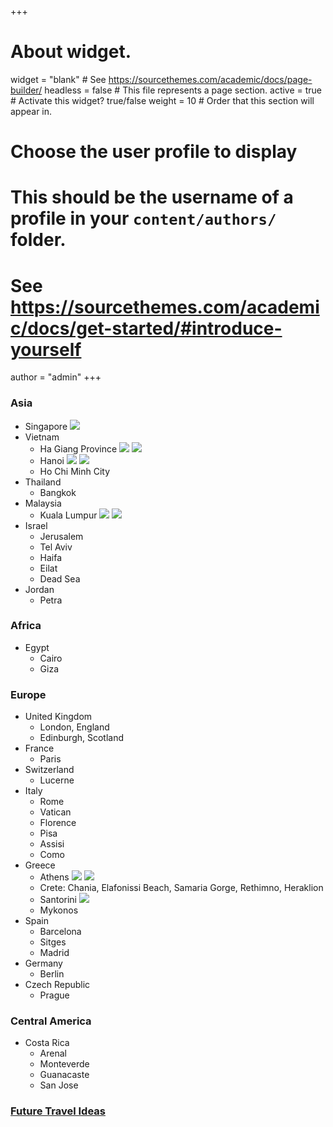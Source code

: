 +++
# About widget.
widget = "blank"  # See https://sourcethemes.com/academic/docs/page-builder/
headless = false  # This file represents a page section.
active = true  # Activate this widget? true/false
weight = 10  # Order that this section will appear in.

# Choose the user profile to display
# This should be the username of a profile in your `content/authors/` folder.
# See https://sourcethemes.com/academic/docs/get-started/#introduce-yourself
author = "admin"
+++

### Asia

* Singapore
    ![](/img/Singapore1.JPG)
* Vietnam
    - Ha Giang Province
    ![](/img/HaGiang1.JPG)
    ![](/img/HaGiang2.JPG)
    - Hanoi
    ![](/img/Hanoi1.JPG)
    ![](/img/Hanoi2.JPG)
    - Ho Chi Minh City
* Thailand
    - Bangkok
* Malaysia
    - Kuala Lumpur
    ![](/img/KL1.JPG)
    ![](/img/KL2.JPG)
* Israel
    - Jerusalem
    - Tel Aviv
    - Haifa
    - Eilat
    - Dead Sea
* Jordan
    - Petra

### Africa

* Egypt
    - Cairo
    - Giza

### Europe

* United Kingdom
    - London, England
    - Edinburgh, Scotland
* France
    - Paris
* Switzerland
    - Lucerne
* Italy
    - Rome
    - Vatican
    - Florence
    - Pisa
    - Assisi
    - Como
* Greece
    - Athens
    ![](/img/athens1.JPG)
    ![](/img/athens2.jpeg)
    - Crete: Chania, Elafonissi Beach, Samaria Gorge, Rethimno, Heraklion
    - Santorini
    ![](/img/santorini1.jpeg) 
    - Mykonos
* Spain
    - Barcelona
    - Sitges
    - Madrid
* Germany
    - Berlin
* Czech Republic
    - Prague

### Central America

* Costa Rica
    - Arenal
    - Monteverde
    - Guanacaste
    - San Jose

### [Future Travel Ideas](/travel_plans_world/)

